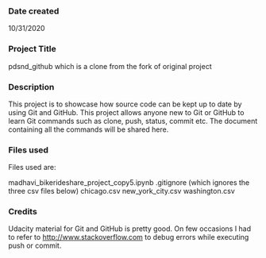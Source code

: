### Date created
10/31/2020

### Project Title
pdsnd_github which is a clone from the fork of original project

### Description
This project is to showcase how source code can be kept up to date by using Git and GitHub.
This project allows anyone new to Git or GitHub to learn Git commands such as clone, push, status, commit etc.
The document containing all the commands will be shared here.

### Files used
Files used are:

madhavi_bikerideshare_project_copy5.ipynb
.gitignore (which ignores the three csv files below)
chicago.csv
new_york_city.csv
washington.csv

### Credits
Udacity material for Git and GitHub is pretty good. On few occasions I had to refer to
http://www.stackoverflow.com to debug errors while executing push or commit.
